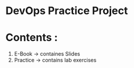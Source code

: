 # DevOps Practice Project
# Contents :
1. E-Book -> containes Slides
2. Practice -> contains lab exercises
